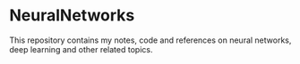 # NeuralNetworks
This repository contains my notes, code and references on neural networks, deep learning and other related topics.
